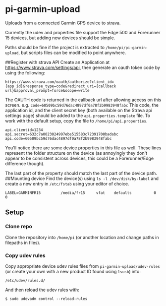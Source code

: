 # pi-garmin-upload
Uploads from a connected Garmin GPS device to strava.

Currently the udev and properties file support the Edge 500 and Forerunner 15 devices, but adding new devices should be simple.

Paths should be fine if the project is extracted to `/home/pi/pi-garmin-upload`, but scripts files can be modified to point anywhere.

##Register with strava API
Create an Application at https://www.strava.com/settings/api, then generate an oauth token code by using the following:
```
https://www.strava.com/oauth/authorize?client_id={app_id}&response_type=code&redirect_uri={callback url}&approval_prompt=force&scope=write  
```
The OAUTH code is returned in the callback url after allowing access on this screen. e.g. `code=60509bc59d76dac4897df0a78f2b9983948fabc`
This code, the application id, and the client secret key (both available on the Strava api settings page) should be added to the `api.properties.template` file. To work with the default setup, copy the file to `/home/pi/api.properties`.
```
api.clientid=1234
api.secret=632c7a0023024997ebe515583c72391700badabc
api.code=60509bc59d76dac4897df0a78f2b9983948fabc
```
You'll notice there are some device properties in this file as well. These lines represent the folder structure on the device (as annoyingly they don't appear to be consistent across devices, this could be a Forerunner/Edge difference though).

The last part of the property should match the last part of the device path.
##Mounting device
Find the device(s) using `ls -l /dev/disk/by-label` and create a new entry in `/etc/fstab` using your editor of choice.
```
LABEL=GARMINFR15         /media/fr15     vfat    defaults          0       0
```
## Setup
### Clone repo
Clone the repository into `/home/pi` (or another location and change paths in filepaths in files).
### Copy udev rules
Copy appropriate device udev rules files from `pi-garmin-upload/udev-rules` (or create your own with a new product ID found using `lsusb`) into:
```
/etc/udev/rules.d/
```
And then reload the udev rules with:
```
$ sudo udevadm control --reload-rules
```
